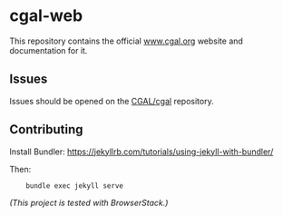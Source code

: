 # cgal-web #

This repository contains the official www.cgal.org website and documentation for it.

## Issues ##

Issues should be opened on the [CGAL/cgal](https://github.com/CGAL/cgal/issues) repository.

## Contributing ##

Install Bundler: https://jekyllrb.com/tutorials/using-jekyll-with-bundler/

Then:

```shell
    bundle exec jekyll serve
```

_(This project is tested with BrowserStack.)_
